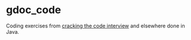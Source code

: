 # gdoc_code

Coding exercises from [cracking the code interview](http://www.crackingthecodinginterview.com/) and elsewhere done in Java.
